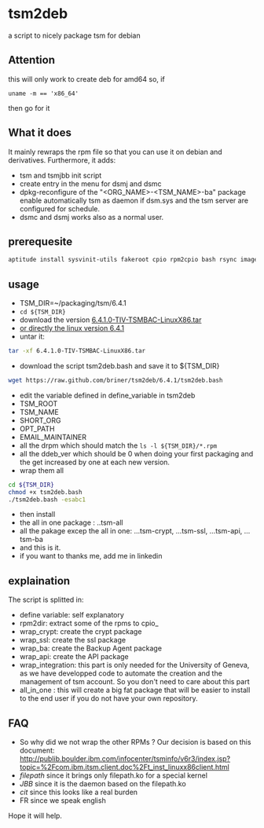tsm2deb
=======
a script to nicely package tsm for debian


Attention
---------
this will only work to create deb for amd64
so, if 
```
uname -m == 'x86_64'
```
then go for it

What it does
------------
It mainly rewraps the rpm file so that you can use it on debian and derivatives. Furthermore, it adds:
 - tsm and tsmjbb init script
 - create entry in the menu for dsmj and dsmc
 - dpkg-reconfigure of the "<ORG_NAME>-<TSM_NAME>-ba" package enable automatically tsm as daemon if dsm.sys and the tsm server are configured for schedule.
 - dsmc and dsmj works also as a normal user.

prerequesite
------------
```bash
aptitude install sysvinit-utils fakeroot cpio rpm2cpio bash rsync imagemagick
```

usage
-----
 - TSM_DIR=~/packaging/tsm/6.4.1
 - ```cd ${TSM_DIR}```
 - download the version [6.4.1.0-TIV-TSMBAC-LinuxX86.tar](http://www-01.ibm.com/support/docview.wss?rs=663&uid=swg21239415)
  - [or directly the linux version 6.4.1](ftp://public.dhe.ibm.com/storage/tivoli-storage-management/maintenance/client/v6r4/Linux/LinuxX86/BA/v641)
 - untar it: 
 ```bash
 tar -xf 6.4.1.0-TIV-TSMBAC-LinuxX86.tar
 ```
 - download the script tsm2deb.bash and save it to ${TSM_DIR}
 ```bash
 wget https://raw.github.com/briner/tsm2deb/6.4.1/tsm2deb.bash
 ```
 - edit the variable defined in define_variable in tsm2deb
  - TSM_ROOT
  - TSM_NAME
  - SHORT_ORG
  - OPT_PATH
  - EMAIL_MAINTAINER
  - all the drpm which should match the ```ls -l ${TSM_DIR}/*.rpm```
  - all the ddeb_ver which should be 0 when doing your first packaging 
    and the get increased by one at each new version.
 - wrap them all
 ```bash
 cd ${TSM_DIR}
 chmod +x tsm2deb.bash
 ./tsm2deb.bash -esabc1
 ```
 - then install
  - the all in one package : ..tsm-all
  - all the pakage excep the all in one: …tsm-crypt, …tsm-ssl, …tsm-api, …tsm-ba
 - and  this is it.
 - if you want to thanks me, add me in linkedin

explaination
------------
The script is splitted in:
 - define variable: self explanatory
 - rpm2dir: extract some of the rpms to cpio_<directories>
 - wrap_crypt: create the crypt package
 - wrap_ssl: create the ssl package
 - wrap_ba: create the Backup Agent package
 - wrap_api: create the API package
 - wrap_integration: this part is only needed for the University of Geneva,
   as we have developped code to automate the creation and the management of
   tsm account. So you don't need to care about this part
- all_in_one : this will create a big fat package that will be easier to
  install to the end user if you do not have your own repository.

FAQ
---
- So why did we not wrap the other RPMs ?
    Our decision is based on this document:
    http://publib.boulder.ibm.com/infocenter/tsminfo/v6r3/index.jsp?topic=%2Fcom.ibm.itsm.client.doc%2Ft_inst_linuxx86client.html
 - *filepath* since it brings only filepath.ko for a special kernel
 - *JBB* since it is the daemon based on the filepath.ko
 - *cit* since this looks like a real burden
 - FR since we speak english



Hope it will help.
